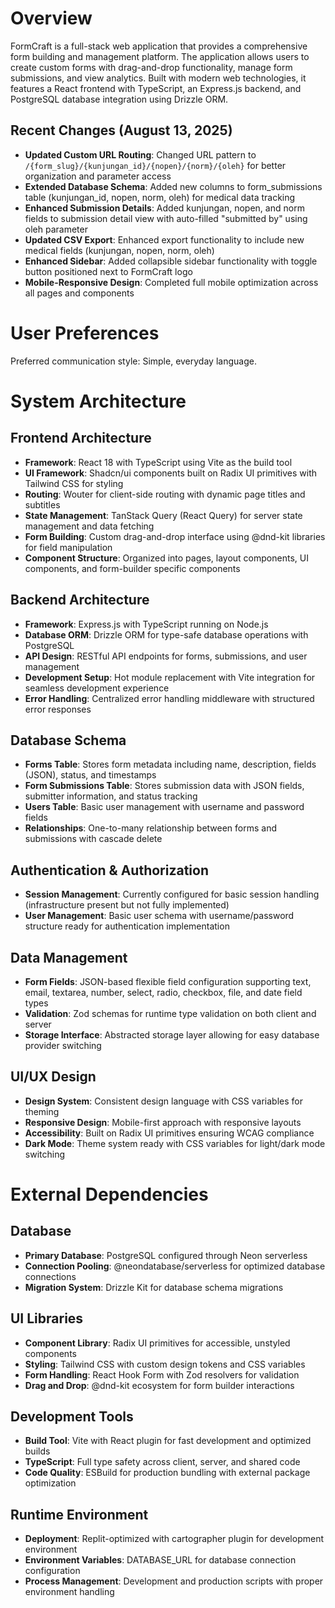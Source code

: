 # Overview

FormCraft is a full-stack web application that provides a comprehensive form building and management platform. The application allows users to create custom forms with drag-and-drop functionality, manage form submissions, and view analytics. Built with modern web technologies, it features a React frontend with TypeScript, an Express.js backend, and PostgreSQL database integration using Drizzle ORM.

## Recent Changes (August 13, 2025)
- **Updated Custom URL Routing**: Changed URL pattern to `/{form_slug}/{kunjungan_id}/{nopen}/{norm}/{oleh}` for better organization and parameter access
- **Extended Database Schema**: Added new columns to form_submissions table (kunjungan_id, nopen, norm, oleh) for medical data tracking
- **Enhanced Submission Details**: Added kunjungan, nopen, and norm fields to submission detail view with auto-filled "submitted by" using oleh parameter
- **Updated CSV Export**: Enhanced export functionality to include new medical fields (kunjungan, nopen, norm, oleh)
- **Enhanced Sidebar**: Added collapsible sidebar functionality with toggle button positioned next to FormCraft logo
- **Mobile-Responsive Design**: Completed full mobile optimization across all pages and components

# User Preferences

Preferred communication style: Simple, everyday language.

# System Architecture

## Frontend Architecture
- **Framework**: React 18 with TypeScript using Vite as the build tool
- **UI Framework**: Shadcn/ui components built on Radix UI primitives with Tailwind CSS for styling
- **Routing**: Wouter for client-side routing with dynamic page titles and subtitles
- **State Management**: TanStack Query (React Query) for server state management and data fetching
- **Form Building**: Custom drag-and-drop interface using @dnd-kit libraries for field manipulation
- **Component Structure**: Organized into pages, layout components, UI components, and form-builder specific components

## Backend Architecture
- **Framework**: Express.js with TypeScript running on Node.js
- **Database ORM**: Drizzle ORM for type-safe database operations with PostgreSQL
- **API Design**: RESTful API endpoints for forms, submissions, and user management
- **Development Setup**: Hot module replacement with Vite integration for seamless development experience
- **Error Handling**: Centralized error handling middleware with structured error responses

## Database Schema
- **Forms Table**: Stores form metadata including name, description, fields (JSON), status, and timestamps
- **Form Submissions Table**: Stores submission data with JSON fields, submitter information, and status tracking
- **Users Table**: Basic user management with username and password fields
- **Relationships**: One-to-many relationship between forms and submissions with cascade delete

## Authentication & Authorization
- **Session Management**: Currently configured for basic session handling (infrastructure present but not fully implemented)
- **User Management**: Basic user schema with username/password structure ready for authentication implementation

## Data Management
- **Form Fields**: JSON-based flexible field configuration supporting text, email, textarea, number, select, radio, checkbox, file, and date field types
- **Validation**: Zod schemas for runtime type validation on both client and server
- **Storage Interface**: Abstracted storage layer allowing for easy database provider switching

## UI/UX Design
- **Design System**: Consistent design language with CSS variables for theming
- **Responsive Design**: Mobile-first approach with responsive layouts
- **Accessibility**: Built on Radix UI primitives ensuring WCAG compliance
- **Dark Mode**: Theme system ready with CSS variables for light/dark mode switching

# External Dependencies

## Database
- **Primary Database**: PostgreSQL configured through Neon serverless
- **Connection Pooling**: @neondatabase/serverless for optimized database connections
- **Migration System**: Drizzle Kit for database schema migrations

## UI Libraries
- **Component Library**: Radix UI primitives for accessible, unstyled components
- **Styling**: Tailwind CSS with custom design tokens and CSS variables
- **Form Handling**: React Hook Form with Zod resolvers for validation
- **Drag and Drop**: @dnd-kit ecosystem for form builder interactions

## Development Tools
- **Build Tool**: Vite with React plugin for fast development and optimized builds
- **TypeScript**: Full type safety across client, server, and shared code
- **Code Quality**: ESBuild for production bundling with external package optimization

## Runtime Environment
- **Deployment**: Replit-optimized with cartographer plugin for development environment
- **Environment Variables**: DATABASE_URL for database connection configuration
- **Process Management**: Development and production scripts with proper environment handling